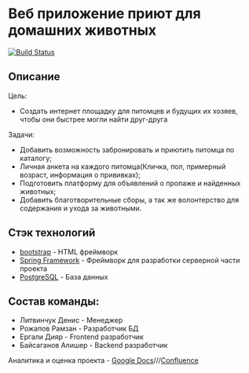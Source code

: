 # Веб приложение приют для домашних животных


[![Build Status](https://travis-ci.org/joemccann/dillinger.svg?branch=master)](https://travis-ci.org/joemccann/dillinger)

## Описание
Цель: 
- Cоздать интернет площадку для питомцев и будущих их хозяев, чтобы они быстрее могли найти друг-друга

Задачи:
- Добавить возможность забронировать и приютить питомца по каталогу;
- Личная анкета на каждого питомца(Кличка, пол, примерный возраст, информация о прививках);
- Подготовить платформу для объявлений о пропаже и найденных животных;
- Добавить благотворительные сборы, а так же волонтерство для содержания и ухода за животными.


## Стэк технологий


- [bootstrap](https://getbootstrap.com/) - HTML фреймворк
- [Spring Framework](https://spring.io/projects/spring-framework) - Фреймворк для разработки серверной части проекта
- [PostgreSQL](https://www.postgresql.org) - База данных


## Состав команды:
- Литвинчук Денис - Менеджер
- Рожапов Рамзан - Разработчик БД
- Ергали Дияр - Frontend разработчик
- Байсаганов Алишер - Backend разработчик


Аналитика и оценка проекта - [Google Docs](https://docs.google.com/document/d/1SRsy1MeXleZJSUzGBcLxID2DwRN5u4SCSIJswNrg-pY/edit?usp=sharing)///[Confluence](https://casdsadsa.atlassian.net/l/cp/110pqxfH)
